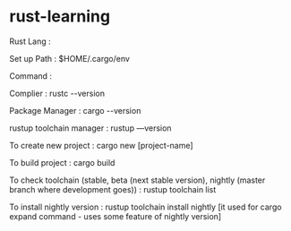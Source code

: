 # rust-learning

Rust Lang :

Set up Path : $HOME/.cargo/env



Command :

Complier : rustc --version

Package Manager : cargo --version

rustup toolchain manager : rustup —version

To create new project : cargo new [project-name]

To build project : cargo build

To check toolchain (stable, beta (next stable version), nightly (master branch where development goes)) : rustup toolchain list


To install nightly version : rustup toolchain install nightly [it used for cargo expand command - uses some feature of nightly version]
